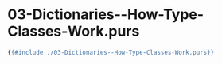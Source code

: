 # 03-Dictionaries--How-Type-Classes-Work.purs

```haskell
{{#include ./03-Dictionaries--How-Type-Classes-Work.purs}}
```